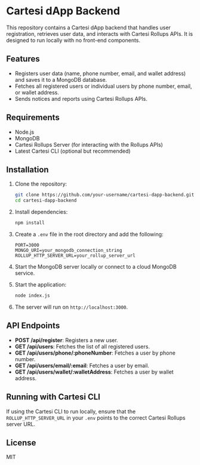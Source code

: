 # Cartesi dApp Backend

This repository contains a Cartesi dApp backend that handles user registration, retrieves user data, and interacts with Cartesi Rollups APIs. It is designed to run locally with no front-end components.

## Features

- Registers user data (name, phone number, email, and wallet address) and saves it to a MongoDB database.
- Fetches all registered users or individual users by phone number, email, or wallet address.
- Sends notices and reports using Cartesi Rollups APIs.

## Requirements

- Node.js
- MongoDB
- Cartesi Rollups Server (for interacting with the Rollups APIs)
- Latest Cartesi CLI (optional but recommended)

## Installation

1. Clone the repository:
    ```bash
    git clone https://github.com/your-username/cartesi-dapp-backend.git
    cd cartesi-dapp-backend
    ```

2. Install dependencies:
    ```bash
    npm install
    ```

3. Create a `.env` file in the root directory and add the following:
    ```env
    PORT=3000
    MONGO_URI=your_mongodb_connection_string
    ROLLUP_HTTP_SERVER_URL=your_rollup_server_url
    ```

4. Start the MongoDB server locally or connect to a cloud MongoDB service.

5. Start the application:
    ```bash
    node index.js
    ```

6. The server will run on `http://localhost:3000`.

## API Endpoints

- **POST /api/register**: Registers a new user.
- **GET /api/users**: Fetches the list of all registered users.
- **GET /api/users/phone/:phoneNumber**: Fetches a user by phone number.
- **GET /api/users/email/:email**: Fetches a user by email.
- **GET /api/users/wallet/:walletAddress**: Fetches a user by wallet address.

## Running with Cartesi CLI

If using the Cartesi CLI to run locally, ensure that the `ROLLUP_HTTP_SERVER_URL` in your `.env` points to the correct Cartesi Rollups server URL.

## License

MIT
